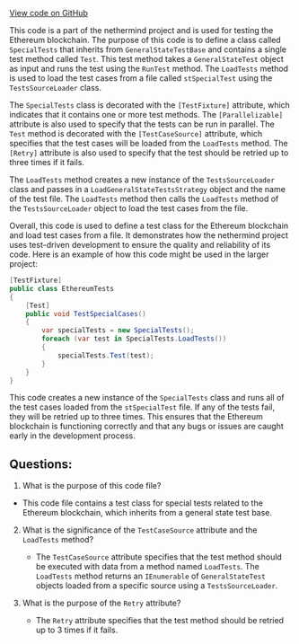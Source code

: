 [View code on GitHub](https://github.com/nethermindeth/nethermind/Ethereum.Blockchain.Test/SpecialTests.cs)

This code is a part of the nethermind project and is used for testing the Ethereum blockchain. The purpose of this code is to define a class called `SpecialTests` that inherits from `GeneralStateTestBase` and contains a single test method called `Test`. This test method takes a `GeneralStateTest` object as input and runs the test using the `RunTest` method. The `LoadTests` method is used to load the test cases from a file called `stSpecialTest` using the `TestsSourceLoader` class.

The `SpecialTests` class is decorated with the `[TestFixture]` attribute, which indicates that it contains one or more test methods. The `[Parallelizable]` attribute is also used to specify that the tests can be run in parallel. The `Test` method is decorated with the `[TestCaseSource]` attribute, which specifies that the test cases will be loaded from the `LoadTests` method. The `[Retry]` attribute is also used to specify that the test should be retried up to three times if it fails.

The `LoadTests` method creates a new instance of the `TestsSourceLoader` class and passes in a `LoadGeneralStateTestsStrategy` object and the name of the test file. The `LoadTests` method then calls the `LoadTests` method of the `TestsSourceLoader` object to load the test cases from the file.

Overall, this code is used to define a test class for the Ethereum blockchain and load test cases from a file. It demonstrates how the nethermind project uses test-driven development to ensure the quality and reliability of its code. Here is an example of how this code might be used in the larger project:

```csharp
[TestFixture]
public class EthereumTests
{
    [Test]
    public void TestSpecialCases()
    {
        var specialTests = new SpecialTests();
        foreach (var test in SpecialTests.LoadTests())
        {
            specialTests.Test(test);
        }
    }
}
```

This code creates a new instance of the `SpecialTests` class and runs all of the test cases loaded from the `stSpecialTest` file. If any of the tests fail, they will be retried up to three times. This ensures that the Ethereum blockchain is functioning correctly and that any bugs or issues are caught early in the development process.
## Questions: 
 1. What is the purpose of this code file?
   - This code file contains a test class for special tests related to the Ethereum blockchain, which inherits from a general state test base.

2. What is the significance of the `TestCaseSource` attribute and the `LoadTests` method?
   - The `TestCaseSource` attribute specifies that the test method should be executed with data from a method named `LoadTests`. The `LoadTests` method returns an `IEnumerable` of `GeneralStateTest` objects loaded from a specific source using a `TestsSourceLoader`.

3. What is the purpose of the `Retry` attribute?
   - The `Retry` attribute specifies that the test method should be retried up to 3 times if it fails.
